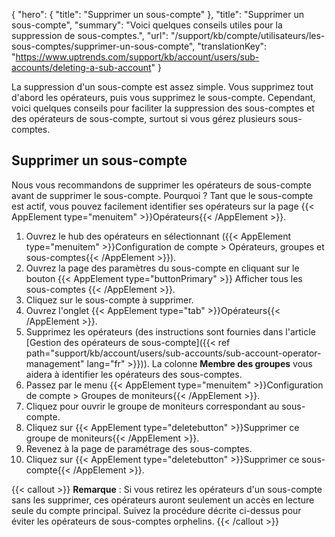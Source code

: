 {
"hero": {
"title": "Supprimer un sous-compte"
},
"title": "Supprimer un sous-compte",
"summary": "Voici quelques conseils utiles pour la suppression de sous-comptes.",
"url": "/support/kb/compte/utilisateurs/les-sous-comptes/supprimer-un-sous-compte",
"translationKey": "https://www.uptrends.com/support/kb/account/users/sub-accounts/deleting-a-sub-account"
}

La suppression d'un sous-compte est assez simple. Vous supprimez tout d'abord les opérateurs, puis vous supprimez le sous-compte. Cependant, voici quelques conseils pour faciliter la suppression des sous-comptes et des opérateurs de sous-compte, surtout si vous gérez plusieurs sous-comptes.

## Supprimer un sous-compte

Nous vous recommandons de supprimer les opérateurs de sous-compte avant de supprimer le sous-compte. Pourquoi ? Tant que le sous-compte est actif, vous pouvez facilement identifier ses opérateurs sur la page {{< AppElement type="menuitem" >}}Opérateurs{{< /AppElement >}}.

1. Ouvrez le hub des opérateurs en sélectionnant ({{< AppElement type="menuitem" >}}Configuration de compte > Opérateurs, groupes et sous-comptes{{< /AppElement >}}).
2. Ouvrez la page des paramètres du sous-compte en cliquant sur le bouton {{< AppElement type="buttonPrimary" >}} Afficher tous les sous-comptes {{< /AppElement >}}.
3. Cliquez sur le sous-compte à supprimer.
2. Ouvrez l'onglet {{< AppElement type="tab" >}}Opérateurs{{< /AppElement >}}.
4. Supprimez les opérateurs (des instructions sont fournies dans l'article [Gestion des opérateurs de sous-compte]({{< ref path="support/kb/account/users/sub-accounts/sub-account-operator-management" lang="fr" >}})). La colonne **Membre des groupes** vous aidera à identifier les opérateurs des sous-comptes.
5. Passez par le menu {{< AppElement type="menuitem" >}}Configuration de compte > Groupes de moniteurs{{< /AppElement >}}.
6. Cliquez pour ouvrir le groupe de moniteurs correspondant au sous-compte.
7. Cliquez sur {{< AppElement type="deletebutton" >}}Supprimer ce groupe de moniteurs{{< /AppElement >}}.
8. Revenez à la page de paramétrage des sous-comptes.
9. Cliquez sur {{< AppElement type="deletebutton" >}}Supprimer ce sous-compte{{< /AppElement >}}.

{{< callout >}}
**Remarque** : Si vous retirez les opérateurs d'un sous-compte sans les supprimer, ces opérateurs auront seulement un accès en lecture seule du compte principal. Suivez la procédure décrite ci-dessus pour éviter les opérateurs de sous-comptes orphelins.
{{< /callout >}}
